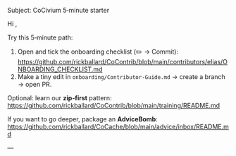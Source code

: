 Subject: CoCivium 5‑minute starter

Hi <Recipient>,

Try this 5‑minute path:
1) Open and tick the onboarding checklist (✏️ → Commit):  
   https://github.com/rickballard/CoContrib/blob/main/contributors/elias/ONBOARDING_CHECKLIST.md
2) Make a tiny edit in `onboarding/Contributor-Guide.md` → create a branch → open PR.

Optional: learn our **zip‑first** pattern:  
https://github.com/rickballard/CoContrib/blob/main/training/README.md

If you want to go deeper, package an **AdviceBomb**:  
https://github.com/rickballard/CoCache/blob/main/advice/inbox/README.md

— <Your Name>
